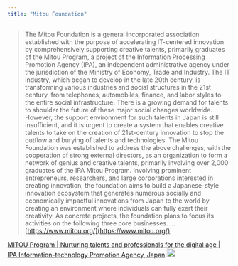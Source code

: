 ```yaml
---
title: "Mitou Foundation"
---
```


> The Mitou Foundation is a general incorporated association established with the purpose of accelerating IT-centered innovation by comprehensively supporting creative talents, primarily graduates of the Mitou Program, a project of the Information Processing Promotion Agency (IPA), an independent administrative agency under the jurisdiction of the Ministry of Economy, Trade and Industry. The IT industry, which began to develop in the late 20th century, is transforming various industries and social structures in the 21st century, from telephones, automobiles, finance, and labor styles to the entire social infrastructure. There is a growing demand for talents to shoulder the future of these major social changes worldwide. However, the support environment for such talents in Japan is still insufficient, and it is urgent to create a system that enables creative talents to take on the creation of 21st-century innovation to stop the outflow and burying of talents and technologies.
> The Mitou Foundation was established to address the above challenges, with the cooperation of strong external directors, as an organization to form a network of genius and creative talents, primarily involving over 2,000 graduates of the IPA Mitou Program. Involving prominent entrepreneurs, researchers, and large corporations interested in creating innovation, the foundation aims to build a Japanese-style innovation ecosystem that generates numerous socially and economically impactful innovations from Japan to the world by creating an environment where individuals can fully exert their creativity. As concrete projects, the foundation plans to focus its activities on the following three core businesses. ...
[https://www.mitou.org/](https://www.mitou.org/)

[MITOU Program | Nurturing talents and professionals for the digital age | IPA Information-technology Promotion Agency, Japan](https://www.ipa.go.jp/en/it-talents/mitou.html)
<img src='https://scrapbox.io/api/pages/nishio-en/en/icon' alt='en.icon' height="19.5"/>
